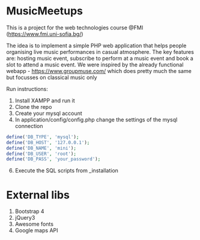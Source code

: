 # MusicMeetups
This is a project for the web technologies course @FMI (https://www.fmi.uni-sofia.bg/)

The idea is to implement a simple PHP web application that helps people organising live music performances in casual atmosphere. The key features are: hosting music event, subscribe to perform at a music event and book a slot to attend a music event. We were inspired by the already functional webapp - https://www.groupmuse.com/ which does pretty much the same but focusses on classical music only

Run instructions:
1. Install XAMPP and run it
2. Clone the repo
3. Create your mysql account
4. In application/config/config.php change the settings of the mysql connection
```php
define('DB_TYPE', 'mysql');
define('DB_HOST', '127.0.0.1');
define('DB_NAME', 'mini');
define('DB_USER', 'root');
define('DB_PASS', 'your_password');
```
6. Execute the SQL scripts from _installation

# External libs
1. Bootstrap 4
2. jQuery3
3. Awesome fonts
4. Google maps API